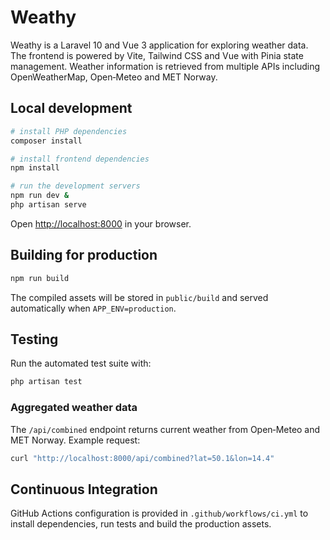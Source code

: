 # Weathy

Weathy is a Laravel 10 and Vue 3 application for exploring weather data. The frontend is powered by Vite, Tailwind CSS and Vue with Pinia state management. Weather information is retrieved from multiple APIs including OpenWeatherMap, Open‑Meteo and MET Norway.

## Local development

```bash
# install PHP dependencies
composer install

# install frontend dependencies
npm install

# run the development servers
npm run dev &
php artisan serve
```

Open <http://localhost:8000> in your browser.

## Building for production

```bash
npm run build
```

The compiled assets will be stored in `public/build` and served automatically when `APP_ENV=production`.

## Testing

Run the automated test suite with:

```bash
php artisan test
```

### Aggregated weather data

The `/api/combined` endpoint returns current weather from Open‑Meteo and MET Norway. Example request:

```bash
curl "http://localhost:8000/api/combined?lat=50.1&lon=14.4"
```

## Continuous Integration

GitHub Actions configuration is provided in `.github/workflows/ci.yml` to install dependencies, run tests and build the production assets.
